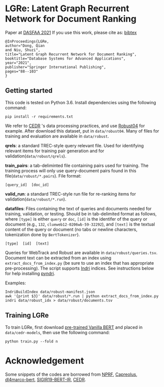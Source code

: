 # LGRe: Latent Graph Recurrent Network for Document Ranking

Paper at [DASFAA 2021](https://link.springer.com/chapter/10.1007/978-3-030-73197-7_6)
If you use this work, please cite as: [bibtex](https://citation-needed.springer.com/v2/references/10.1007/978-3-030-73197-7_6?format=bibtex&flavour=citation)

```
@InProceedings{LGRe,
author="Dong, Qian
and Niu, Shuzi",
title="Latent Graph Recurrent Network for Document Ranking",
booktitle="Database Systems for Advanced Applications",
year="2021",
publisher="Springer International Publishing",
pages="88--103"
}
```
## Getting started

This code is tested on Python 3.6. Install dependencies using the following command:

```
pip install -r requirements.txt
```
We refer to [CEDR](https://github.com/Georgetown-IR-Lab/cedr) 's data processing practices, and use [Robust04](https://trec.nist.gov/data/t13_robust.html) for example. After download this dataset, put in `data/robust04`.
Many of files for training and evaluation are available in `data/robust`.

**qrels**: a standard TREC-style query relevant file. Used for identifying relevant items for
training pair generation and for validation(`data/robust/qrels`).

**train_pairs**: a tab-deliminted file containing pairs used for training. The training process
will only use query-document pairs found in this file(`data/robust/*.pairs`).
File format:

```
[query_id]	[doc_id]
```

**valid_run**: a standard TREC-style run file for re-ranking items for validation(`data/robust/*.run`).

**datafiles**: Files containing the text of queries and documents needed for training, validation,
or testing. Should be in tab-delimited format as follows, where `[type]` is either `query` or `doc`,
`[id]` is the identifer of the query or document (e.g., `132`, `clueweb12-0206wb-59-32292`), and
`[text]` is the textual content of the query or document (no tabs or newline characters,
tokenization done by `BertTokenizer`).

```
[type]  [id]  [text]
```

Queries for WebTrack and Robust are available in `data/robust/queries.tsv`.
Document text can be extracted from an index using `extract_docs_from_index.py` (be sure to use an
index that has appropriate pre-processing). The script supports [Indri](http://www.lemurproject.org/indri/)
indices. See instructions below for help installing [pyndri](https://github.com/cvangysel/pyndri).

Examples:

```
IndriBuildIndex data/robust-manifest.json
awk '{print $3}' data/robust/*.run | python extract_docs_from_index.py indri data/robust_idx > data/robust/documents.tsv
```

## Training LGRe
To train LGRe, first download [pre-trained Vanilla BERT](https://macavaney.us/cedr-models.tar) and placed in `data/cedr-models`, then use the following command:

```
python train.py --fold n
```
# Acknowledgement
Some snippets of the codes are borrowed from 
[NPRF](https://github.com/ucasir/NPRF),
[Capreolus](https://github.com/capreolus-ir/capreolus),
[dl4marco-bert](https://github.com/nyu-dl/dl4marco-bert),
[SIGIR19-BERT-IR](https://github.com/AdeDZY/SIGIR19-BERT-IR),
[CEDR](https://github.com/Georgetown-IR-Lab/cedr).
